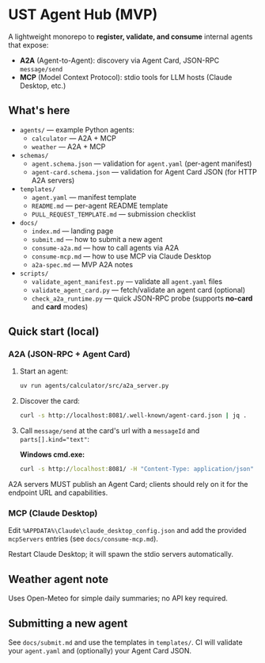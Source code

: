 # UST Agent Hub (MVP)

A lightweight monorepo to **register, validate, and consume** internal agents that expose:

- **A2A** (Agent-to-Agent): discovery via Agent Card, JSON-RPC `message/send`
- **MCP** (Model Context Protocol): stdio tools for LLM hosts (Claude Desktop, etc.)

## What's here

- `agents/` — example Python agents:
  - `calculator` — A2A + MCP
  - `weather` — A2A + MCP
- `schemas/`
  - `agent.schema.json` — validation for `agent.yaml` (per-agent manifest)
  - `agent-card.schema.json` — validation for Agent Card JSON (for HTTP A2A servers)
- `templates/`
  - `agent.yaml` — manifest template
  - `README.md` — per-agent README template
  - `PULL_REQUEST_TEMPLATE.md` — submission checklist
- `docs/`
  - `index.md` — landing page
  - `submit.md` — how to submit a new agent
  - `consume-a2a.md` — how to call agents via A2A
  - `consume-mcp.md` — how to use MCP via Claude Desktop
  - `a2a-spec.md` — MVP A2A notes
- `scripts/`
  - `validate_agent_manifest.py` — validate all `agent.yaml` files
  - `validate_agent_card.py` — fetch/validate an agent card (optional)
  - `check_a2a_runtime.py` — quick JSON-RPC probe (supports **no-card** and **card** modes)

## Quick start (local)

### A2A (JSON-RPC + Agent Card)

1) Start an agent:
   ```bash
   uv run agents/calculator/src/a2a_server.py
   ```

2) Discover the card:
   ```bash
   curl -s http://localhost:8081/.well-known/agent-card.json | jq .
   ```

3) Call `message/send` at the card's url with a `messageId` and `parts[].kind="text"`:

   **Windows cmd.exe:**
   ```bat
   curl -s http://localhost:8081/ -H "Content-Type: application/json" -d "{\"jsonrpc\":\"2.0\",\"id\":\"1\",\"method\":\"message/send\",\"params\":{\"message\":{\"messageId\":\"test-1\",\"role\":\"user\",\"parts\":[{\"kind\":\"text\",\"text\":\"7*6\"}]}}}"
   ```

A2A servers MUST publish an Agent Card; clients should rely on it for the endpoint URL and capabilities.

### MCP (Claude Desktop)

Edit `%APPDATA%\Claude\claude_desktop_config.json` and add the provided `mcpServers` entries (see `docs/consume-mcp.md`).

Restart Claude Desktop; it will spawn the stdio servers automatically.

## Weather agent note

Uses Open-Meteo for simple daily summaries; no API key required.

## Submitting a new agent

See `docs/submit.md` and use the templates in `templates/`. CI will validate your `agent.yaml` and (optionally) your Agent Card JSON.